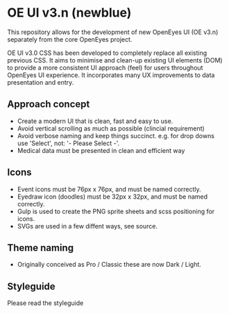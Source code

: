 # OE UI v3.n (newblue)

This repository allows for the development of new OpenEyes UI (OE v3.n) separately from the core OpenEyes project.

OE UI v3.0 CSS has been developed to completely replace all existing previous CSS. It aims to minimise and clean-up existing UI elements (DOM) to provide a more consistent UI approach (feel) for users throughout OpenEyes UI experience. It incorporates many UX improvements to data presentation and entry. 

## Approach concept

* Create a modern UI that is clean, fast and easy to use. 
* Avoid vertical scrolling as much as possible (clincial requirement)
* Avoid verbose naming and keep things succinct. e.g. for drop downs use 'Select', not: '- Please Select -'. 
* Medical data must be presented in clean and efficient way

## Icons

* Event icons must be 76px x 76px, and must be named correctly. 
* Eyedraw icon (doodles) must be 32px x 32px, and must be named correctly.
* Gulp is used to create the PNG sprite sheets and scss positioning for icons.
* SVGs are used in a few diffent ways, see source.

## Theme naming

* Originally conceived as Pro / Classic these are now Dark / Light. 


## Styleguide

Please read the styleguide
